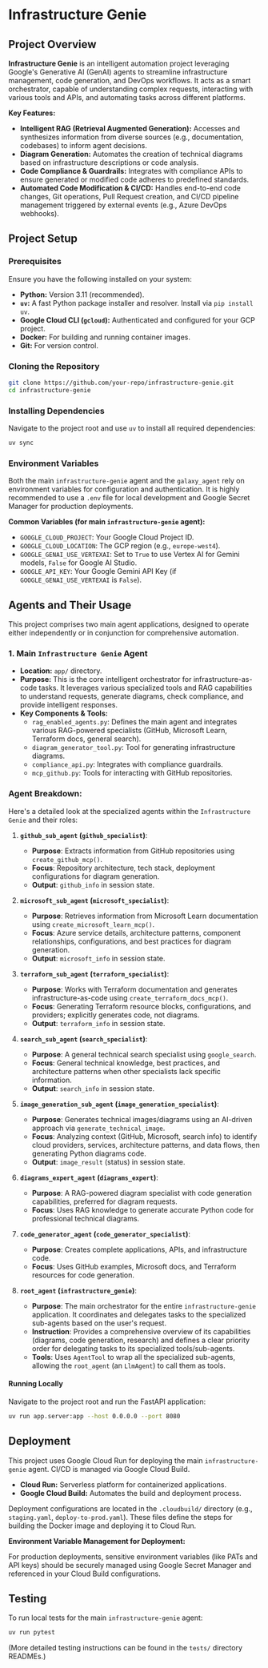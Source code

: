 # Infrastructure Genie

## Project Overview

**Infrastructure Genie** is an intelligent automation project leveraging Google's Generative AI (GenAI) agents to streamline infrastructure management, code generation, and DevOps workflows. It acts as a smart orchestrator, capable of understanding complex requests, interacting with various tools and APIs, and automating tasks across different platforms.

**Key Features:**
*   **Intelligent RAG (Retrieval Augmented Generation):** Accesses and synthesizes information from diverse sources (e.g., documentation, codebases) to inform agent decisions.
*   **Diagram Generation:** Automates the creation of technical diagrams based on infrastructure descriptions or code analysis.
*   **Code Compliance & Guardrails:** Integrates with compliance APIs to ensure generated or modified code adheres to predefined standards.
*   **Automated Code Modification & CI/CD:** Handles end-to-end code changes, Git operations, Pull Request creation, and CI/CD pipeline management triggered by external events (e.g., Azure DevOps webhooks).

## Project Setup

### Prerequisites

Ensure you have the following installed on your system:
*   **Python:** Version 3.11 (recommended).
*   **`uv`:** A fast Python package installer and resolver. Install via `pip install uv`.
*   **Google Cloud CLI (`gcloud`):** Authenticated and configured for your GCP project.
*   **Docker:** For building and running container images.
*   **Git:** For version control.

### Cloning the Repository

```bash
git clone https://github.com/your-repo/infrastructure-genie.git
cd infrastructure-genie
```

### Installing Dependencies

Navigate to the project root and use `uv` to install all required dependencies:

```bash
uv sync
```

### Environment Variables

Both the main `infrastructure-genie` agent and the `galaxy_agent` rely on environment variables for configuration and authentication. It is highly recommended to use a `.env` file for local development and Google Secret Manager for production deployments.

**Common Variables (for main `infrastructure-genie` agent):**

*   `GOOGLE_CLOUD_PROJECT`: Your Google Cloud Project ID.
*   `GOOGLE_CLOUD_LOCATION`: The GCP region (e.g., `europe-west4`).
*   `GOOGLE_GENAI_USE_VERTEXAI`: Set to `True` to use Vertex AI for Gemini models, `False` for Google AI Studio.
*   `GOOGLE_API_KEY`: Your Google Gemini API Key (if `GOOGLE_GENAI_USE_VERTEXAI` is `False`).



## Agents and Their Usage

This project comprises two main agent applications, designed to operate either independently or in conjunction for comprehensive automation.

### 1. Main `Infrastructure Genie` Agent

*   **Location:** `app/` directory.
*   **Purpose:** This is the core intelligent orchestrator for infrastructure-as-code tasks. It leverages various specialized tools and RAG capabilities to understand requests, generate diagrams, check compliance, and provide intelligent responses.
*   **Key Components & Tools:**
    *   `rag_enabled_agents.py`: Defines the main agent and integrates various RAG-powered specialists (GitHub, Microsoft Learn, Terraform docs, general search).
    *   `diagram_generator_tool.py`: Tool for generating infrastructure diagrams.
    *   `compliance_api.py`: Integrates with compliance guardrails.
    *   `mcp_github.py`: Tools for interacting with GitHub repositories.

### Agent Breakdown:

Here's a detailed look at the specialized agents within the `Infrastructure Genie` and their roles:

1.  **`github_sub_agent` (`github_specialist`)**:
    *   **Purpose**: Extracts information from GitHub repositories using `create_github_mcp()`.
    *   **Focus**: Repository architecture, tech stack, deployment configurations for diagram generation.
    *   **Output**: `github_info` in session state.

2.  **`microsoft_sub_agent` (`microsoft_specialist`)**:
    *   **Purpose**: Retrieves information from Microsoft Learn documentation using `create_microsoft_learn_mcp()`.
    *   **Focus**: Azure service details, architecture patterns, component relationships, configurations, and best practices for diagram generation.
    *   **Output**: `microsoft_info` in session state.

3.  **`terraform_sub_agent` (`terraform_specialist`)**:
    *   **Purpose**: Works with Terraform documentation and generates infrastructure-as-code using `create_terraform_docs_mcp()`.
    *   **Focus**: Generating Terraform resource blocks, configurations, and providers; explicitly generates code, not diagrams.
    *   **Output**: `terraform_info` in session state.

4.  **`search_sub_agent` (`search_specialist`)**:
    *   **Purpose**: A general technical search specialist using `google_search`.
    *   **Focus**: General technical knowledge, best practices, and architecture patterns when other specialists lack specific information.
    *   **Output**: `search_info` in session state.

5.  **`image_generation_sub_agent` (`image_generation_specialist`)**:
    *   **Purpose**: Generates technical images/diagrams using an AI-driven approach via `generate_technical_image`.
    *   **Focus**: Analyzing context (GitHub, Microsoft, search info) to identify cloud providers, services, architecture patterns, and data flows, then generating Python diagrams code.
    *   **Output**: `image_result` (status) in session state.

6.  **`diagrams_expert_agent` (`diagrams_expert`)**:
    *   **Purpose**: A RAG-powered diagram specialist with code generation capabilities, preferred for diagram requests.
    *   **Focus**: Uses RAG knowledge to generate accurate Python code for professional technical diagrams.

7.  **`code_generator_agent` (`code_generator_specialist`)**:
    *   **Purpose**: Creates complete applications, APIs, and infrastructure code.
    *   **Focus**: Uses GitHub examples, Microsoft docs, and Terraform resources for code generation.

8.  **`root_agent` (`infrastructure_genie`)**:
    *   **Purpose**: The main orchestrator for the entire `infrastructure-genie` application. It coordinates and delegates tasks to the specialized sub-agents based on the user's request.
    *   **Instruction**: Provides a comprehensive overview of its capabilities (diagrams, code generation, research) and defines a clear priority order for delegating tasks to its specialized tools/sub-agents.
    *   **Tools**: Uses `AgentTool` to wrap all the specialized sub-agents, allowing the `root_agent` (an `LlmAgent`) to call them as tools.

#### Running Locally

Navigate to the project root and run the FastAPI application:

```bash
uv run app.server:app --host 0.0.0.0 --port 8080
```



## Deployment

This project uses Google Cloud Run for deploying the main `infrastructure-genie` agent. CI/CD is managed via Google Cloud Build.

*   **Cloud Run:** Serverless platform for containerized applications.
*   **Google Cloud Build:** Automates the build and deployment process.

Deployment configurations are located in the `.cloudbuild/` directory (e.g., `staging.yaml`, `deploy-to-prod.yaml`). These files define the steps for building the Docker image and deploying it to Cloud Run.

**Environment Variable Management for Deployment:**

For production deployments, sensitive environment variables (like PATs and API keys) should be securely managed using Google Secret Manager and referenced in your Cloud Build configurations.

## Testing

To run local tests for the main `infrastructure-genie` agent:

```bash
uv run pytest
```

(More detailed testing instructions can be found in the `tests/` directory READMEs.)